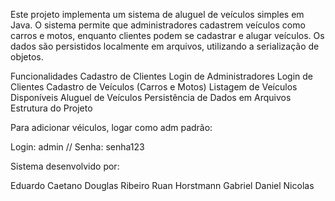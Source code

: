 Este projeto implementa um sistema de aluguel de veículos simples em Java. O sistema permite que administradores cadastrem veículos como carros e motos, enquanto clientes podem se cadastrar e alugar veículos. 
Os dados são persistidos localmente em arquivos, utilizando a serialização de objetos.

Funcionalidades
Cadastro de Clientes
Login de Administradores
Login de Clientes
Cadastro de Veículos (Carros e Motos)
Listagem de Veículos Disponíveis
Aluguel de Veículos
Persistência de Dados em Arquivos
Estrutura do Projeto


Para adicionar véiculos, logar como adm padrão:

Login: admin // Senha: senha123

Sistema desenvolvido por:

Eduardo Caetano
Douglas Ribeiro
Ruan Horstmann
Gabriel
Daniel
Nicolas
